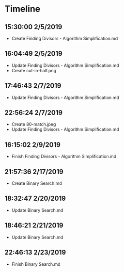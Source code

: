 # Timeline

## 15:30:00 2/5/2019

- Create Finding Divisors - Algorithm Simplification.md

## 16:04:49 2/5/2019

- Update Finding Divisors - Algorithm Simplification.md
- Create cut-in-half.png

## 17:46:43 2/7/2019

- Update Finding Divisors - Algorithm Simplification.md

## 22:56:24 2/7/2019

- Create 80-match.jpeg
- Update Finding Divisors - Algorithm Simplification.md

## 16:15:02 2/9/2019

- Finish Finding Divisors - Algorithm Simplification.md


## 21:57:36 2/17/2019

- Create Binary Search.md

## 18:32:47 2/20/2019

- Update Binary Search.md

## 18:46:21 2/21/2019

- Update Binary Search.md

## 22:46:13 2/23/2019

- Finish Binary Search.md